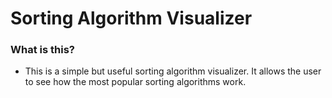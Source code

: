 # Sorting Algorithm Visualizer
### What is this?
  - This is a simple but useful sorting algorithm visualizer. It allows the user to see how the most popular sorting algorithms work.
